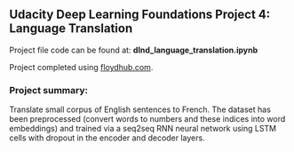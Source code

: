 ## Udacity Deep Learning Foundations Project 4: Language Translation

Project file code can be found at: **dlnd_language_translation.ipynb**

Project completed using [floydhub.com](https://www.floydhub.com).

### Project summary:
Translate small corpus of English sentences to French. The dataset has been preprocessed (convert words to numbers and these indices into word embeddings) and trained via a seq2seq RNN neural network using LSTM cells with dropout in the encoder and decoder layers.
